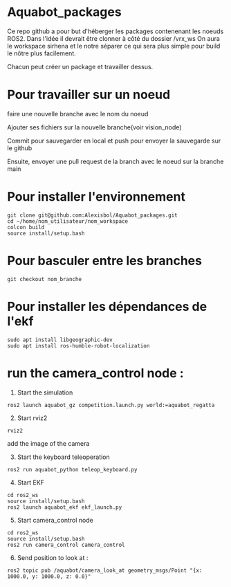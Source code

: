 # Aquabot_packages

Ce repo github a pour but d'héberger les packages contenenant les noeuds ROS2.
Dans l'idée il devrait être clonner à côté du dossier /vrx_ws
On aura le workspace sirhena et le notre séparer ce qui sera plus simple pour build le nôtre plus facilement.

Chacun peut créer un package et travailler dessus. 

# Pour travailler sur un noeud

faire une nouvelle branche avec le nom du noeud 

Ajouter ses fichiers sur la nouvelle branche(voir vision_node)

Commit pour sauvegarder en local et push pour envoyer la sauvegarde sur le github

Ensuite, envoyer une pull request de la branch avec le noeud sur la branche main

# Pour installer l'environnement

```
git clone git@github.com:Alexisbol/Aquabot_packages.git
cd ~/home/nom_utilisateur/nom_workspace
colcon build
source install/setup.bash
```

# Pour basculer entre les branches

```
git checkout nom_branche
```

# Pour installer les dépendances de l'ekf

```
sudo apt install libgeographic-dev
sudo apt install ros-humble-robot-localization
```

# run the camera_control node :

1) Start the simulation
```
ros2 launch aquabot_gz competition.launch.py world:=aquabot_regatta
```

2) Start rviz2
```
rviz2
```
add the image of the camera

3) Start the keyboard teleoperation
```
ros2 run aquabot_python teleop_keyboard.py
```
4) Start EKF
```
cd ros2_ws
source install/setup.bash
ros2 launch aquabot_ekf ekf_launch.py
```
5) Start camera_control node
```
cd ros2_ws
source install/setup.bash
ros2 run camera_control camera_control
```
6) Send position to look at :
```
ros2 topic pub /aquabot/camera_look_at geometry_msgs/Point "{x: 1000.0, y: 1000.0, z: 0.0}"
```
